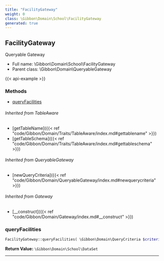 ```yaml
---
title: "FacilityGateway"
weight: 0
class: \Gibbon\Domain\School\FacilityGateway
generated: true
---
```


## FacilityGateway 

Queryable Gateway



* Full name: \Gibbon\Domain\School\FacilityGateway
* Parent class: \Gibbon\Domain\QueryableGateway

{{< api-example >}} 



### Methods

- [queryFacilities](#queryfacilities)




###### Inherited from TableAware
- [getTableName]({{< ref "code/Gibbon/Domain/Traits/TableAware/index.md#gettablename" >}})
- [getTableSchema]({{< ref "code/Gibbon/Domain/Traits/TableAware/index.md#gettableschema" >}})

###### Inherited from QueryableGateway
- [newQueryCriteria]({{< ref "code/Gibbon/Domain/QueryableGateway/index.md#newquerycriteria" >}})

###### Inherited from Gateway
- [__construct]({{< ref "code/Gibbon/Domain/Gateway/index.md#__construct" >}})



### queryFacilities



```php
FacilityGateway::queryFacilities( \Gibbon\Domain\QueryCriteria $criteria ): \Gibbon\Domain\School\DataSet
```






**Return Value:**
`\Gibbon\Domain\School\DataSet`  



---

